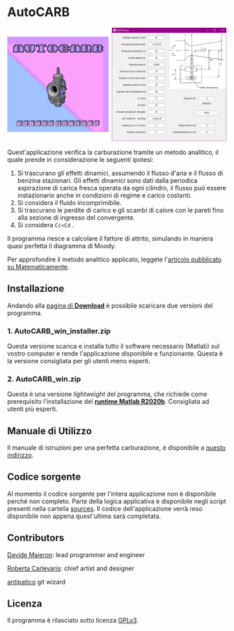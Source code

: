 # AutoCARB

![anteprima](anteprima.png)

Quest'applicazione verifica la carburazione tramite un metodo analitico, il quale prende in considerazione le seguenti ipotesi:
1. Si trascurano gli effetti dinamici, assumendo il flusso d'aria e il flusso di benzina stazionari.
Gli effetti dinamici sono dati dalla periodica aspirazione di carica fresca operata da ogni
cilindro, il flusso può essere instazionario anche in condizioni di regime e carico costanti.
2. Si considera il fluido incomprimibile.
3. Si trascurano le perdite di carico e gli scambi di calore con le pareti fino alla sezione di ingresso del convergente.
4. Si considera `Cc<Cd` .

Il programma riesce a calcolare il fattore di attrito, simulando in maniera quasi perfetta il diagramma di Moody.

Per approfondire il metodo analitico applicato, leggete l'[articolo pubblicato su Matematicamente](https://www.matematicamente.it/forum/viewtopic.php?f=38&t=211382).

## Installazione

Andando alla [pagina di **Download**](https://github.com/dogengineer/AutoCARB/releases/) è possibile scaricare due versioni del programma.

### 1. **AutoCARB_win_installer.zip**
Questa versione scarica e installa tutto il software necessario (Matlab) sul vostro computer e rende l'applicazione disponibile e funzionante. Questa è la versione consigliata per gli utenti meno esperti.

### 2. **AutoCARB_win.zip**
Questa è una versione _lightweight_ del programma, che richiede come prerequisito l'installazione del [**runtime Matlab R2020b**](https://it.mathworks.com/products/compiler/matlab-runtime.html). Consigliata ad utenti più esperti.


## Manuale di Utilizzo

Il manuale di istruzioni per una perfetta carburazione, è disponibile a [questo indirizzo](https://github.com/dogengineer/AutoCARB/blob/main/Manuale.pdf).

## Codice sorgente

Al momento il codice sorgente per l'intera applicazione non è disponibile perché non completo.
Parte della logica applicativa è disponibile negli script presenti nella cartella
[sources](sources).
Il codice dell'applicazione verrà reso disponibile non appena quest'ultima sarà completata.

## Contributors

[Davide Maieron](https://www.linkedin.com/in/davide-maieron-3757851bb/): lead programmer and engineer

[Roberta Carlevaris](https://www.instagram.com/robzilla.tattoo/): chief artist and designer

[antipatico](https://github.com/antipatico) git wizard

## Licenza

Il programma è rilasciato sotto licenza [GPLv3](LICENSE).

